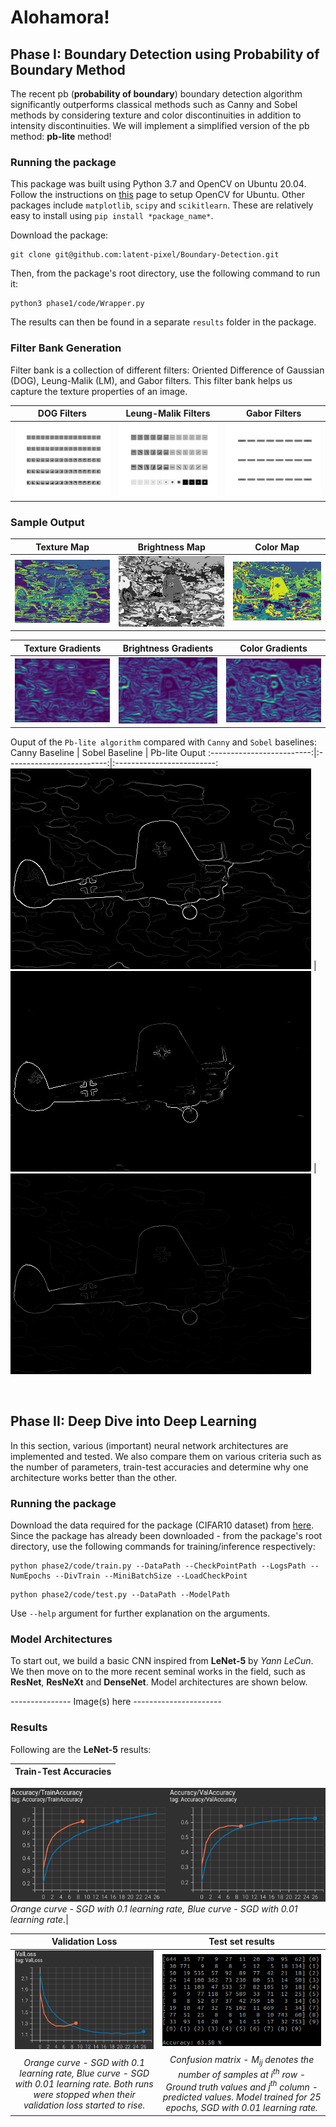 # Alohamora!

## Phase I: Boundary Detection using Probability of Boundary Method
The recent pb (**probability of boundary**) boundary detection algorithm significantly outperforms classical methods such as Canny and Sobel methods by considering texture and color discontinuities in addition to intensity discontinuities. We will implement a simplified version of the pb method: **pb-lite** method!

### Running the package
This package was built using Python 3.7 and OpenCV on Ubuntu 20.04. Follow the instructions on [this](https://docs.opencv.org/3.4/d2/de6/tutorial_py_setup_in_ubuntu.html) page to setup OpenCV for Ubuntu. Other packages include `matplotlib`, `scipy` and `scikitlearn`. These are relatively easy to install using `pip install *package_name*`. 

Download the package:
```
git clone git@github.com:latent-pixel/Boundary-Detection.git
```
Then, from the package's root directory, use the following command to run it:
```
python3 phase1/code/Wrapper.py
```
The results can then be found in a separate `results` folder in the package.

### Filter Bank Generation
Filter bank is a collection of different filters: Oriented Difference of Gaussian (DOG), Leung-Malik (LM), and Gabor filters. This filter bank helps us capture the texture properties of an image.

DOG Filters             |  Leung-Malik Filters             |  Gabor Filters
:-------------------------:|:-------------------------:|:-------------------------:
![](phase1/results/dog_fltrs.png)  |  ![](phase1/results/lm_fltrs.png)  |  ![](phase1/results/gabor_fltrs.png)

### Sample Output
Texture Map             |  Brightness Map             |  Color Map
:-------------------------:|:-------------------------:|:-------------------------:
![](phase1/results/1/image1_texton.png)  |  ![](phase1/results/1/image1_brightness.png)  |  ![](phase1/results/1/image1_color.png)

Texture Gradients              |  Brightness Gradients             |  Color Gradients
:-------------------------:|:-------------------------:|:-------------------------:
![](phase1/results/1/image1_texton_grad.png)  |  ![](phase1/results/1/image1_brightness_grad.png)  |  ![](phase1/results/1/image1_color_grad.png)

Ouput of the `Pb-lite algorithm` compared with `Canny` and `Sobel` baselines:
Canny Baseline              |  Sobel Baseline             |  Pb-lite Ouput
:-------------------------:|:-------------------------:|:-------------------------:
![](phase1/BSDS500/CannyBaseline/1.png)  |  ![](phase1/BSDS500/SobelBaseline/1.png)  |  ![](phase1/results/1/image1_pb_lite.png)

<br>

## Phase II: Deep Dive into Deep Learning
In this section, various (important) neural network architectures are implemented and tested. We also compare them on various criteria such as the number of parameters, train-test accuracies and determine why one architecture works better than the other.

### Running the package
Download the data required for the package (CIFAR10 dataset) from [here]().
Since the package has already been downloaded - from the package's root directory, use the following commands for training/inference respectively:
```
python phase2/code/train.py --DataPath --CheckPointPath --LogsPath --NumEpochs --DivTrain --MiniBatchSize --LoadCheckPoint
``` 
```
python phase2/code/test.py --DataPath --ModelPath
```
Use `--help` argument for further explanation on the arguments.

### Model Architectures
To start out, we build a basic CNN inspired from **LeNet-5** by *Yann LeCun*. We then move on to the more recent seminal works in the field, such as **ResNet**, **ResNeXt** and **DenseNet**. Model architectures are shown below.

--------------- Image(s) here ----------------------

### Results
Following are the **LeNet-5** results:

Train-Test Accuracies |                  
:-------------------------:|
![](phase2/results/acc_sgd1e-2.png)
*Orange curve - SGD with 0.1 learning rate, Blue curve - SGD with 0.01 learning rate.*|

Validation Loss             |  Test set results
:-------------------------:|:-------------------------:|
![](phase2/results/loss_sgd1e-2.png) | ![](phase2/results/test_results_SGD1e-2.png)
*Orange curve - SGD with 0.1 learning rate, Blue curve - SGD with 0.01 learning rate. Both runs were stopped when their validation loss started to rise.* | *Confusion matrix - $M_{ij}$ denotes the number of samples at $i^{th}$ row - Ground truth values and $j^{th}$ column - predicted values. Model trained for 25 epochs, SGD with 0.01 learning rate.*